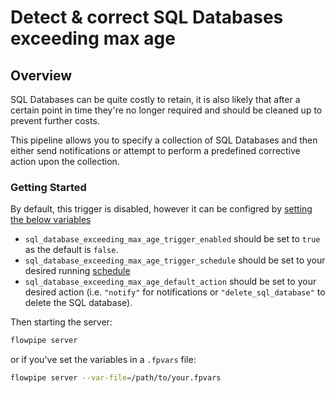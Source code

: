 # Detect & correct SQL Databases exceeding max age

## Overview

SQL Databases can be quite costly to retain, it is also likely that after a certain point in time they're no longer required and should be cleaned up to prevent further costs.

This pipeline allows you to specify a collection of SQL Databases and then either send notifications or attempt to perform a predefined corrective action upon the collection.

### Getting Started

By default, this trigger is disabled, however it can be configred by [setting the below variables](https://flowpipe.io/docs/build/mod-variables#passing-input-variables)
- `sql_database_exceeding_max_age_trigger_enabled` should be set to `true` as the default is `false`.
- `sql_database_exceeding_max_age_trigger_schedule` should be set to your desired running [schedule](https://flowpipe.io/docs/flowpipe-hcl/trigger/schedule#more-examples)
- `sql_database_exceeding_max_age_default_action` should be set to your desired action (i.e. `"notify"` for notifications or `"delete_sql_database"` to delete the SQL database).

Then starting the server:
```sh
flowpipe server
```

or if you've set the variables in a `.fpvars` file:
```sh
flowpipe server --var-file=/path/to/your.fpvars
```